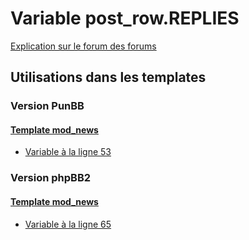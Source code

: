 # Variable post_row.REPLIES
[Explication sur le forum des forums](http://forum.forumactif.com/t294113-listing-des-variables#post_row.REPLIES)
## Utilisations dans les templates
### Version PunBB
#### [Template mod_news](punbb/mod_news.md)
* [Variable à la ligne 53](../punbb/mod_news.tpl#L53)
### Version phpBB2
#### [Template mod_news](subsilver/mod_news.md)
* [Variable à la ligne 65](../subsilver/mod_news.tpl#L65)